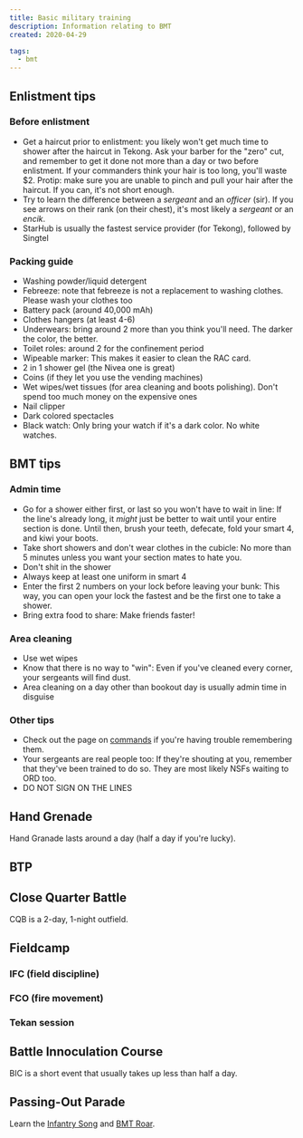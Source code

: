 ```yaml
---
title: Basic military training
description: Information relating to BMT
created: 2020-04-29

tags:
  - bmt
---
```



## Enlistment tips

### Before enlistment
- Get a haircut prior to enlistment: you likely won't get much time to shower after the haircut in Tekong. Ask your barber for the "zero" cut, and remember to get it done not more than a day or two before enlistment. If your commanders think your hair is too long, you'll waste $2. Protip: make sure you are unable to pinch and pull your hair after the haircut. If you can, it's not short enough.
- Try to learn the difference between a *sergeant* and an *officer* (sir). If you see arrows on their rank (on their chest), it's most likely a *sergeant* or an *encik*.
- StarHub is usually the fastest service provider (for Tekong), followed by Singtel

### Packing guide
- Washing powder/liquid detergent
- Febreeze: note that febreeze is not a replacement to washing clothes. Please wash your clothes too
- Battery pack (around 40,000 mAh)
- Clothes hangers (at least 4-6)
- Underwears: bring around 2 more than you think you'll need. The darker the color, the better.
- Toilet roles: around 2 for the confinement period
- Wipeable marker: This makes it easier to clean the RAC card.
- 2 in 1 shower gel (the Nivea one is great)
- Coins (if they let you use the vending machines)
- Wet wipes/wet tissues (for area cleaning and boots polishing). Don't spend too much money on the expensive ones
- Nail clipper
- Dark colored spectacles
- Black watch: Only bring your watch if it's a dark color. No white watches.

## BMT tips
### Admin time

- Go for a shower either first, or last so you won't have to wait in line: If the line's already long, it *might* just be better to wait until your entire section is done. Until then, brush your teeth, defecate, fold your smart 4, and kiwi your boots.
- Take short showers and don't wear clothes in the cubicle: No more than 5 minutes unless you want your section mates to hate you.
- Don't shit in the shower
- Always keep at least one uniform in smart 4
- Enter the first 2 numbers on your lock before leaving your bunk: This way, you can open your lock the fastest and be the first one to take a shower.
- Bring extra food to share: Make friends faster!

### Area cleaning
- Use wet wipes
- Know that there is no way to "win": Even if you've cleaned every corner, your sergeants will find dust.
- Area cleaning on a day other than bookout day is usually admin time in disguise

### Other tips
- Check out the page on [commands](/commands) if you're having trouble remembering them.
- Your sergeants are real people too: If they're shouting at you, remember that they've been trained to do so. They are most likely NSFs waiting to ORD too.
- DO NOT SIGN ON THE LINES

## Hand Grenade
Hand Granade lasts around a day (half a day if you're lucky).
<youtube-video id="CgT7Thc0_Ws"></youtube-video>

## BTP
<youtube-video id="WzJeagTweYk"></youtube-video>

## Close Quarter Battle
CQB is a 2-day, 1-night outfield.

## Fieldcamp

### IFC (field discipline)
<youtube-video id="Qgbe0xbswGU"></youtube-video>

### FCO (fire movement)
<youtube-video id="pDjsXkKSGbo"></youtube-video>

### Tekan session
<youtube-video id="6rNTgRiNN3Q"></youtube-video>

## Battle Innoculation Course
BIC is a short event that usually takes up less than half a day.

<youtube-video id="zXE0k7AfwS4"></youtube-video>

## Passing-Out Parade
Learn the [Infantry Song](/songs#infantry-song) and [BMT Roar](/songs#bmt-roar).
